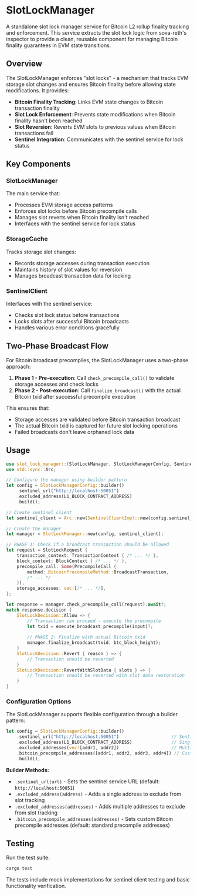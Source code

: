 # SlotLockManager

A standalone slot lock manager service for Bitcoin L2 rollup finality tracking and enforcement. This service extracts the slot lock logic from sova-reth's inspector to provide a clean, reusable component for managing Bitcoin finality guarantees in EVM state transitions.

## Overview

The SlotLockManager enforces "slot locks" - a mechanism that tracks EVM storage slot changes and ensures Bitcoin finality before allowing state modifications. It provides:

- **Bitcoin Finality Tracking**: Links EVM state changes to Bitcoin transaction finality
- **Slot Lock Enforcement**: Prevents state modifications when Bitcoin finality hasn't been reached
- **Slot Reversion**: Reverts EVM slots to previous values when Bitcoin transactions fail
- **Sentinel Integration**: Communicates with the sentinel service for lock status

## Key Components

### SlotLockManager
The main service that:
- Processes EVM storage access patterns
- Enforces slot locks before Bitcoin precompile calls
- Manages slot reverts when Bitcoin finality isn't reached
- Interfaces with the sentinel service for lock status

### StorageCache
Tracks storage slot changes:
- Records storage accesses during transaction execution
- Maintains history of slot values for reversion
- Manages broadcast transaction data for locking

### SentinelClient
Interfaces with the sentinel service:
- Checks slot lock status before transactions
- Locks slots after successful Bitcoin broadcasts
- Handles various error conditions gracefully

## Two-Phase Broadcast Flow

For Bitcoin broadcast precompiles, the SlotLockManager uses a two-phase approach:

1. **Phase 1 - Pre-execution**: Call `check_precompile_call()` to validate storage accesses and check locks
2. **Phase 2 - Post-execution**: Call `finalize_broadcast()` with the actual Bitcoin txid after successful precompile execution

This ensures that:
- Storage accesses are validated before Bitcoin transaction broadcast
- The actual Bitcoin txid is captured for future slot locking operations
- Failed broadcasts don't leave orphaned lock data

## Usage

```rust
use slot_lock_manager::{SlotLockManager, SlotLockManagerConfig, SentinelClientImpl};
use std::sync::Arc;

// Configure the manager using builder pattern
let config = SlotLockManagerConfig::builder()
    .sentinel_url("http://localhost:50051")
    .excluded_address(L1_BLOCK_CONTRACT_ADDRESS)
    .build();

// Create sentinel client
let sentinel_client = Arc::new(SentinelClientImpl::new(config.sentinel_url.clone()));

// Create the manager
let manager = SlotLockManager::new(config, sentinel_client);

// PHASE 1: Check if a broadcast transaction should be allowed
let request = SlotLockRequest {
    transaction_context: TransactionContext { /* ... */ },
    block_context: BlockContext { /* ... */ },
    precompile_call: Some(PrecompileCall { 
        method: BitcoinPrecompileMethod::BroadcastTransaction,
        /* ... */
    }),
    storage_accesses: vec![/* ... */],
};

let response = manager.check_precompile_call(request).await?;
match response.decision {
    SlotLockDecision::Allow => {
        // Transaction can proceed - execute the precompile
        let txid = execute_broadcast_precompile(input)?;
        
        // PHASE 2: Finalize with actual Bitcoin txid  
        manager.finalize_broadcast(txid, btc_block_height);
    }
    SlotLockDecision::Revert { reason } => {
        // Transaction should be reverted
    }
    SlotLockDecision::RevertWithSlotData { slots } => {
        // Transaction should be reverted with slot data restoration
    }
}
```

### Configuration Options

The SlotLockManager supports flexible configuration through a builder pattern:

```rust
let config = SlotLockManagerConfig::builder()
    .sentinel_url("http://localhost:50051")                    // Sentinel service endpoint
    .excluded_address(L1_BLOCK_CONTRACT_ADDRESS)               // Single excluded address
    .excluded_addresses(vec![addr1, addr2])                    // Multiple excluded addresses
    .bitcoin_precompile_addresses([addr1, addr2, addr3, addr4]) // Custom precompile addresses
    .build();
```

**Builder Methods:**
- `.sentinel_url(url)` - Sets the sentinel service URL (default: `http://localhost:50051`)
- `.excluded_address(address)` - Adds a single address to exclude from slot tracking
- `.excluded_addresses(addresses)` - Adds multiple addresses to exclude from slot tracking  
- `.bitcoin_precompile_addresses(addresses)` - Sets custom Bitcoin precompile addresses (default: standard precompile addresses)

## Testing

Run the test suite:

```bash
cargo test
```

The tests include mock implementations for sentinel client testing and basic functionality verification.